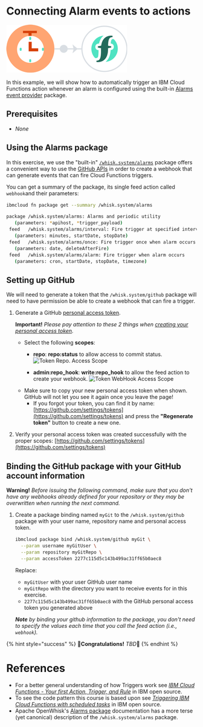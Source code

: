 <!--
#
# Licensed to the Apache Software Foundation (ASF) under one or more
# contributor license agreements.  See the NOTICE file distributed with
# this work for additional information regarding copyright ownership.
# The ASF licenses this file to You under the Apache License, Version 2.0
# (the "License"); you may not use this file except in compliance with
# the License.  You may obtain a copy of the License at
#
#     http://www.apache.org/licenses/LICENSE-2.0
#
# Unless required by applicable law or agreed to in writing, software
# distributed under the License is distributed on an "AS IS" BASIS,
# WITHOUT WARRANTIES OR CONDITIONS OF ANY KIND, either express or implied.
# See the License for the specific language governing permissions and
# limitations under the License.
#
-->

# Connecting Alarm events to actions

![Cloud Functions Alarm Trigger](images/cloud-functions-alarm-trigger.png)

In this example, we will show how to automatically trigger an IBM Cloud Functions action whenever an alarm is configured using the built-in [Alarms event provider](https://github.com/apache/openwhisk-catalog/tree/master/packages/alarms) package.

## Prerequisites

* _None_

## Using the Alarms package

In this exercise, we use the "built-in" [`/whisk.system/alarms`](https://github.com/apache/openwhisk-catalog/tree/master/packages/alarms) package offers a convenient way to use the [GitHub APIs](https://developer.github.com/) in order to create a webhook that can generate events that can fire Cloud Functions triggers.

You can get a summary of the package, its single feed action called `webhook`and their parameters:

```bash
ibmcloud fn package get --summary /whisk.system/alarms
```

```bash
package /whisk.system/alarms: Alarms and periodic utility
   (parameters: *apihost, *trigger_payload)
 feed   /whisk.system/alarms/interval: Fire trigger at specified interval
   (parameters: minutes, startDate, stopDate)
 feed   /whisk.system/alarms/once: Fire trigger once when alarm occurs
   (parameters: date, deleteAfterFire)
 feed   /whisk.system/alarms/alarm: Fire trigger when alarm occurs
   (parameters: cron, startDate, stopDate, timezone)

```

## Setting up GitHub

We will need to generate a token that the `/whisk.system/github` package will need to have permission be able to create a webhook that can fire a trigger.

1. Generate a GitHub [personal access token](https://github.com/settings/tokens).

    **Important!**  _Please pay attention to these 2 things when [creating your personal access token](https://help.github.com/en/github/authenticating-to-github/creating-a-personal-access-token-for-the-command-line)._

    * Select the following **scopes**:
      * **repo**: **repo:status** to allow access to commit status.
    ![Token Repo. Access Scope](images/github-access-scope-repo.png)

      * **admin:repo_hook**: **write:repo_hook** to allow the feed action to create your webhook.
    ![Token WebHook Access Scope](images/github-access-scope-repo-hook.png)
    * Make sure to copy your new personal access token when shown. GitHub will not let you see it again once you leave the page!
      * If you forgot your token, you can find it by name: [https://github.com/settings/tokens](https://github.com/settings/tokens) and press the **"Regenerate token"** button to create a new one.

1. Verify your personal access token was created successfully with the proper scopes: [https://github.com/settings/tokens](https://github.com/settings/tokens)

## Binding the GitHub package with your GitHub account information

**Warning!** _Before issuing the following command, make sure that you don't have any webhooks already defined for your repository or they may be overwritten when running the next command._

1. Create a package binding named `myGit` to the `/whisk.system/github` package with your user name, repository name and personal access token.

    ```bash
    ibmcloud package bind /whisk.system/github myGit \
      --param username myGitUser \
      --param repository myGitRepo \
      --param accessToken 2277c115d5c143b499ac31ff65b0aec8
    ```

    Replace:
    * `myGitUser` with your user GitHub user name
    * `myGitRepo` with the directory you want to receive events for in this exercise.
    * `2277c115d5c143b499ac31ff65b0aec8` with the GitHub personal access token you generated above

    _**Note** by binding your github information to the package, you don't need to specify the values each time that you call the feed action (i.e., `webhook`)._


{% hint style="success" %}
 🎉**Congratulations!** _TBD_🎉
{% endhint %}

# References

* For a better general understanding of how Triggers work see _[IBM Cloud Functions - Your first Action, Trigger, and Rule](https://github.com/IBM/ibm-cloud-functions-action-trigger-rule)_ in IBM open source.
* To see the code pattern this course is based upon see _[Triggering IBM Cloud Functions with scheduled tasks](https://github.com/IBM/ibm-cloud-functions-scheduled-tasks)_ in IBM open source.
* Apache OpenWhisk's [Alarms package](https://github.com/apache/openwhisk-catalog/tree/master/packages/alarms) documentation has a more terse (yet canonical) description of the `/whisk.system/alarms` package.

